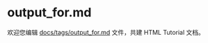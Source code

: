 output_for.md
===

欢迎您编辑 <a target="__blank" href="https://github.com/jaywcjlove/html-tutorial/blob/master/docs/tags/output_for.md">docs/tags/output_for.md</a> 文件，共建 HTML Tutorial 文档。